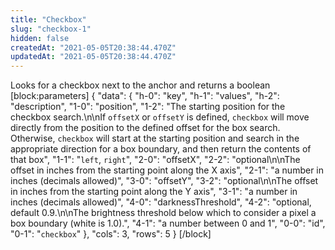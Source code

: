 ```yaml
---
title: "Checkbox"
slug: "checkbox-1"
hidden: false
createdAt: "2021-05-05T20:38:44.470Z"
updatedAt: "2021-05-05T20:38:44.470Z"
---
```

Looks for a checkbox next to the anchor and returns a boolean
[block:parameters]
{
  "data": {
    "h-0": "key",
    "h-1": "values",
    "h-2": "description",
    "1-0": "position",
    "1-2": "The starting position for the checkbox search.\n\nIf `offsetX` or `offsetY` is defined, `checkbox` will move directly from the position to the defined offset for the box search. Otherwise, `checkbox` will start at the starting position and search in the appropriate direction for a box boundary, and then return the contents of that box",
    "1-1": "`left`, `right`",
    "2-0": "offsetX",
    "2-2": "optional\n\nThe offset in inches from the starting point along the X axis",
    "2-1": "a number in inches (decimals allowed)",
    "3-0": "offsetY",
    "3-2": "optional\n\nThe offset in inches from the starting point along the Y axis",
    "3-1": "a number in inches (decimals allowed)",
    "4-0": "darknessThreshold",
    "4-2": "optional, default 0.9.\n\nThe brightness threshold below which to consider a pixel a box boundary (white is 1.0).",
    "4-1": "a number between 0 and 1",
    "0-0": "id",
    "0-1": "`checkbox`"
  },
  "cols": 3,
  "rows": 5
}
[/block]
